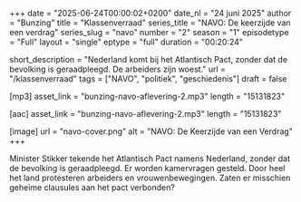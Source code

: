 +++
date = "2025-06-24T00:00:02+0200"
date_nl = "24 juni 2025"
author = "Bunzing"
title = "Klassenverraad"
series_title = "NAVO: De keerzijde van een verdrag"
series_slug = "navo"
number = "2"
season = "1"
episodetype = "Full"
layout = "single"
eptype = "full"
duration = "00:20:24"

short_description = "Nederland komt bij het Atlantisch Pact, zonder dat de bevolking is geraadpleegd. De arbeiders zijn woest."
url = "/klassenverraad"
tags = ["NAVO", "politiek", "geschiedenis"]
draft = false

[mp3]
asset_link = "bunzing-navo-aflevering-2.mp3"
length = "15131823"

[aac]
asset_link = "bunzing-navo-aflevering-2.mp3"
length = "15131823"

[image]
url = "navo-cover.png"
alt = "NAVO: De Keerzijde van een Verdrag"
+++

Minister Stikker tekende het Atlantisch Pact namens Nederland, zonder dat de bevolking is geraadpleegd. Er worden kamervragen gesteld. Door heel het land protesteren arbeiders en vrouwenbewegingen. Zaten er misschien geheime clausules aan het pact verbonden?
